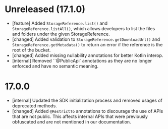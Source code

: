 # Unreleased (17.1.0)
- [feature] Added `StorageReference.list()` and `StorageReference.listAll()`,
  which allows developers to list the files and folders under the given
  StorageReference.
- [changed] Added validation to `StorageReference.getDownloadUrl()` and
  `StorageReference.getMetadata()` to return an error if the reference is the
  root of the bucket.
- [changed] Added missing nullability annotations for better Kotlin interop.
- [internal] Removed ``@PublicApi` annotations as they are no longer enforced
  and have no semantic meaning.

# 17.0.0
- [internal] Updated the SDK initialization process and removed usages of
  deprecated methods.
- [changed] Added `@RestrictTo` annotations to discourage the use of APIs that
  are not public. This affects internal APIs that were previously obfuscated
  and are not mentioned in our documentation.
